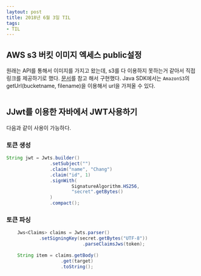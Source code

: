 ```yaml
---
laytout: post
title: 2018년 6월 3일 TIL
tags:
- TIL
---
```


## AWS s3 버킷 이미지 엑세스 public설정
원래는 API를 통해서 이미지를 가지고 왔는데, s3를 다 이용하지 못하는거 같아서 직접 링크를 제공하기로 했다.
[문서](https://docs.aws.amazon.com/ko_kr/AmazonS3/latest/dev/example-bucket-policies.html)를 참고 해서 구현했다.
Java SDK에서는 `AmazonS3`의 getUrl(bucketname, filename)을 이용해서 url을 가져올 수 있다.
```
```
## JJwt를 이용한 자바에서 JWT사용하기
다음과 같이 사용이 가능하다.

### 토큰 생성
```java
String jwt = Jwts.builder()
				.setSubject("")
				.claim("name", "Chang")
				.claim("id", 1)
				.signWith(
						SignatureAlgorithm.HS256,
						"secret".getBytes()
				)
				.compact();
```
### 토큰 파싱
```java
    Jws<Claims> claims = Jwts.parser()
            .setSigningKey(secret.getBytes("UTF-8"))
                            .parseClaimsJws(token);
    
    String item = claims.getBody()
                    .get(target)
                    .toString();
```